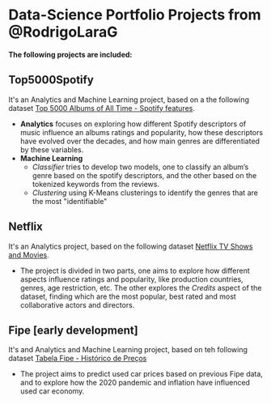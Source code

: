 # Data-Science Portfolio Projects from @RodrigoLaraG

**The following projects are included:**

## Top5000Spotify

It's an Analytics and Machine Learning project, based on a the following dataset [Top 5000 Albums of All Time - Spotify features](https://www.kaggle.com/datasets/lucascantu/top-5000-albums-of-all-time-spotify-features).

- **Analytics** focuses on exploring how different Spotify descriptors of music influence an albums ratings and popularity, how these descriptors have evolved over the decades, and how main genres are differentiated by these variables.
- **Machine Learning** 
    - *Classifier* tries to develop two models, one to classify an album’s genre based on the spotify descriptors, and the other based on the tokenized keywords from the reviews.
    - *Clustering* using K-Means clusterings to identify the genres that are the most "identifiable"

## Netflix

It's an Analytics project, based on the following dataset [Netflix TV Shows and Movies](https://www.kaggle.com/datasets/victorsoeiro/netflix-tv-shows-and-movies).

- The project is divided in two parts, one aims to explore how different aspects influence ratings and popularity, like production countries, genres, age restriction, etc. The other explores the *Credits* aspect of the dataset, finding which are the most popular, best rated and most collaborative actors and directors.

## Fipe [early development]

It's and Analytics and Machine Learning project, based on teh following dataset [Tabela Fipe - Histórico de Preços](https://www.kaggle.com/datasets/franckepeixoto/tabela-fipe)

- The project aims to predict used car prices based on previous Fipe data, and to explore how the 2020 pandemic and inflation have influenced used car economy.
